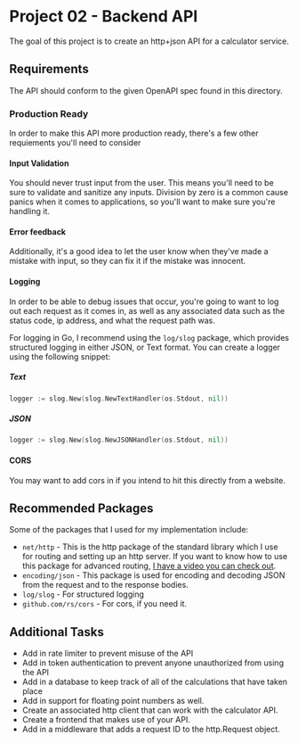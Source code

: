 # Project 02 - Backend API

The goal of this project is to create an http+json API for a calculator service.

## Requirements

The API should conform to the given OpenAPI spec found in this directory.

### Production Ready

In order to make this API more production ready, there's a few other requiements you'll need to consider

#### Input Validation

You should never trust input from the user. This means you'll need to be sure to validate and sanitize any inputs. Division by zero is a common cause
panics when it comes to applications, so you'll want to make sure you're handling it.

#### Error feedback

Additionally, it's a good idea to let the user know when they've made a mistake with input, so they can fix it if the mistake was innocent.

#### Logging

In order to be able to debug issues that occur, you're going to want to log out each request as it comes in, as well as any associated data such as the status code, ip address, and what the request path was.

For logging in Go, I recommend using the `log/slog` package, which provides structured logging in either JSON, or Text format. You can create a logger using the following snippet:

##### Text

```go
logger := slog.New(slog.NewTextHandler(os.Stdout, nil))
```

##### JSON

```go
logger := slog.New(slog.NewJSONHandler(os.Stdout, nil))
```

#### CORS

You may want to add cors in if you intend to hit this directly from a website.

## Recommended Packages

Some of the packages that I used for my implementation include:

- `net/http` - This is the http package of the standard library which I use for routing and setting up an http server. If you want to know how to use this package for advanced routing, [I have a video you can check out](https://youtu.be/H7tbjKFSg58).
- `encoding/json` - This package is used for encoding and decoding JSON from the request and to the response bodies.
- `log/slog` - For structured logging
- `github.com/rs/cors` - For cors, if you need it.

## Additional Tasks

- Add in rate limiter to prevent misuse of the API
- Add in token authentication to prevent anyone unauthorized from using the API
- Add in a database to keep track of all of the calculations that have taken place
- Add in support for floating point numbers as well.
- Create an associated http client that can work with the calculator API.
- Create a frontend that makes use of your API.
- Add in a middleware that adds a request ID to the http.Request object.
